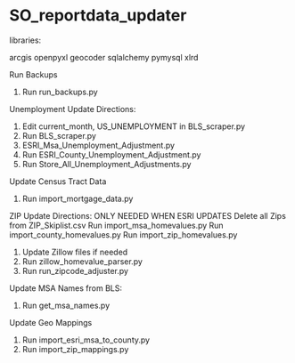 # SO_reportdata_updater


libraries:

arcgis
openpyxl
geocoder
sqlalchemy
pymysql
xlrd



Run Backups
1. Run run_backups.py


Unemployment Update Directions:
1. Edit current_month, US_UNEMPLOYMENT in BLS_scraper.py
2. Run BLS_scraper.py
3. ESRI_Msa_Unemployment_Adjustment.py
4. Run ESRI_County_Unemployment_Adjustment.py
5. Run Store_All_Unemployment_Adjustments.py

Update Census Tract Data
1. Run import_mortgage_data.py


ZIP Update Directions:
ONLY NEEDED WHEN ESRI UPDATES
    Delete all Zips from ZIP_Skiplist.csv
    Run import_msa_homevalues.py
    Run import_county_homevalues.py
    Run import_zip_homevalues.py

1. Update Zillow files if needed
2. Run zillow_homevalue_parser.py
3. Run run_zipcode_adjuster.py


Update MSA Names from BLS:
1. Run get_msa_names.py


Update Geo Mappings
1. Run import_esri_msa_to_county.py
2. Run import_zip_mappings.py




